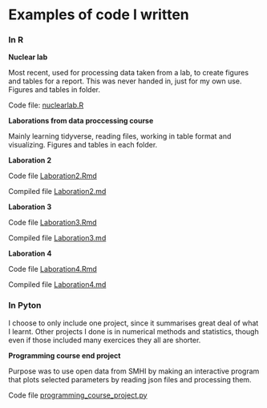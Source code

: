 # Examples of code I written

### In R

**Nuclear lab**

Most recent, used for processing data taken from a lab, to create figures and tables for a report. This was never handed in, just for my own use. Figures and tables in folder. 

Code file: [nuclearlab.R](nuclear_lab/nuclearlab.R)

**Laborations from data proccessing course**

Mainly learning tidyverse, reading files, working in table format and visualizing. Figures and tables in each folder. 

**Laboration 2**

Code file [Laboration2.Rmd](labortion2_files/Laboration2.Rmd)

Compiled file [Laboration2.md](labortion2_files/Laboration2.md)

**Laboration 3**

Code file [Laboration3.Rmd](labortion3_files/Laboration3.Rmd)

Compiled file [Laboration3.md](labortion3_files/Laboration3.md)

**Laboration 4**

Code file [Laboration4.Rmd](labortion4_files/Laboration4.Rmd)

Compiled file [Laboration4.md](labortion4_files/Laboration4.md)

### In Pyton

I choose to only include one project, since it summarises great deal of what I learnt. Other projects I done is in numerical methods and statistics, though even if those included many exercices they all are shorter. 

**Programming course end project**

Purpose was to use open data from SMHI by making an interactive program that plots selected parameters by reading json files and processing them. 

Code file [programming_course_project.py](programming_course_project/programming_course_project.py)
